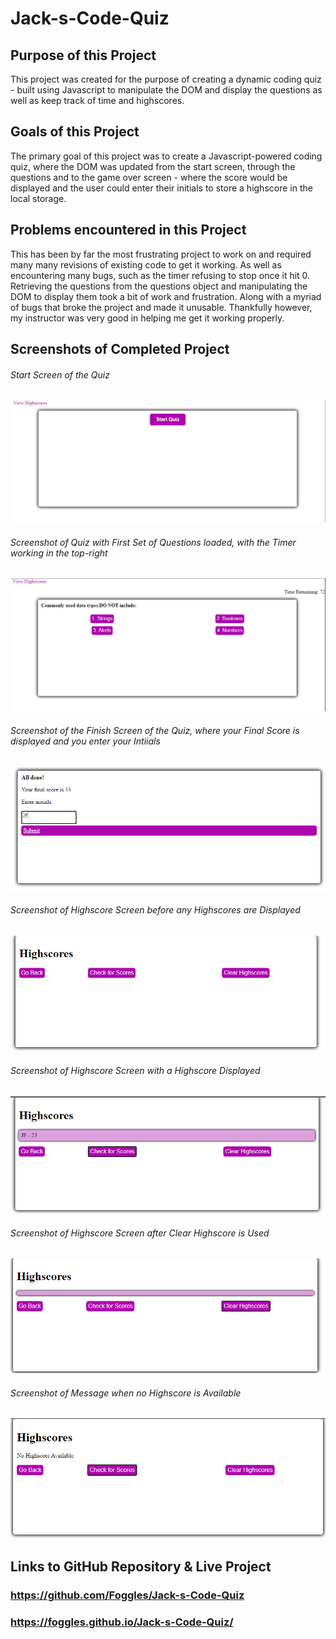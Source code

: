 # Jack-s-Code-Quiz

## Purpose of this Project
This project was created for the purpose of creating a dynamic coding quiz - built using Javascript to manipulate the DOM and display the questions as well as keep track of time and highscores.
## Goals of this Project
The primary goal of this project was to create a Javascript-powered coding quiz, where the DOM was updated from the start screen, through the questions and to the game over screen - where the score would be displayed and the user could enter their initials to store a highscore in the local storage.
## Problems encountered in this Project
This has been by far the most frustrating project to work on and required many many revisions of existing code to get it working. As well as encountering many bugs, such as the timer refusing to stop once it hit 0. Retrieving the questions from the questions object and manipulating the DOM to display them took a bit of work and frustration. Along with a myriad of bugs that broke the project and made it unusable. Thankfully however, my instructor was very good in helping me get it working properly.

## Screenshots of Completed Project
###### Start Screen of the Quiz
![Screenshot of About Page on Desktop](./images/1.PNG)
###### Screenshot of Quiz with First Set of Questions loaded, with the Timer working in the top-right
![Screenshot of Portfolio Page on Desktop](./images/2.PNG)
###### Screenshot of the Finish Screen of the Quiz, where your Final Score is displayed and you enter your Intiials
![Screenshot of Contact Page on Desktop](./images/3.PNG)
###### Screenshot of Highscore Screen before any Highscores are Displayed
![Screenshot of Contact Page on Desktop](./images/4.PNG)
###### Screenshot of Highscore Screen with a Highscore Displayed
![Screenshot of Contact Page on Desktop](./images/5.PNG)
###### Screenshot of Highscore Screen after Clear Highscore is Used
![Screenshot of Contact Page on Desktop](./images/6.PNG)
###### Screenshot of Message when no Highscore is Available
![Screenshot of Contact Page on Desktop](./images/7.PNG)
## Links to GitHub Repository & Live Project
### https://github.com/Foggles/Jack-s-Code-Quiz
### https://foggles.github.io/Jack-s-Code-Quiz/